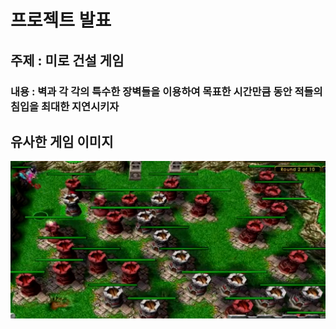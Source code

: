 # 프로젝트 발표

## 주제 : 미로 건설 게임
 ### 내용 : 벽과 각 각의 특수한 장벽들을 이용하여 목표한 시간만큼 동안 적들의 침입을 최대한 지연시키자

## 유사한 게임 이미지
 ![github](./img/game_img.jpg)

